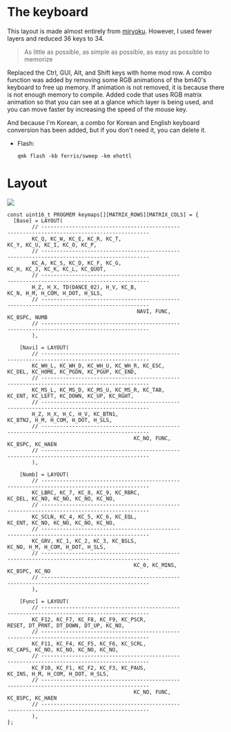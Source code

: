 # The keyboard

This layout is made almost entirely from [miryoku](https://github.com/manna-harbour/miryoku). However, I used fewer layers and reduced 36 keys to 34.

> As little as possible, as simple as possible, as easy as possible to memorize

Replaced the Ctrl, GUI, Alt, and Shift keys with home mod row. A combo function was added by removing some RGB animations of the bm40's keyboard to free up memory. If animation is not removed, it is because there is not enough memory to compile. Added code that uses RGB matrix animation so that you can see at a glance which layer is being used, and you can move faster by increasing the speed of the mouse key. 

And because I'm Korean, a combo for Korean and English keyboard conversion has been added, but if you don't need it, you can delete it.


- Flash:

  `qmk flash -kb ferris/sweep -km ehottl`

# Layout

![](https://raw.githubusercontent.com/partrita/myKeyboard/main/qmk_firmware/keyboards/ferris/keymaps/keylayout.png)


```
const uint16_t PROGMEM keymaps[][MATRIX_ROWS][MATRIX_COLS] = {
  [Base] = LAYOUT(
        // ---------------------------------------------              ----------------------------------------------
        KC_Q, KC_W, KC_E, KC_R, KC_T,                                 KC_Y, KC_U, KC_I, KC_O, KC_P,
        // ---------------------------------------------              ----------------------------------------------
        KC_A, KC_S, KC_D, KC_F, KC_G,                                 KC_H, KC_J, KC_K, KC_L, KC_QUOT,
        // ---------------------------------------------              ----------------------------------------------
        H_Z, H_X, TD(DANCE_02), H_V, KC_B,                            KC_N, H_M, H_COM, H_DOT, H_SLS, 
        // ---------------------------------------------              ----------------------------------------------
                                          NAVI, FUNC,                 KC_BSPC, NUMB
        // ---------------------------------------------              ----------------------------------------------
        ),
    
    [Navi] = LAYOUT(
        // ---------------------------------------------              ----------------------------------------------
        KC_WH_L, KC_WH_D, KC_WH_U, KC_WH_R, KC_ESC,                   KC_DEL, KC_HOME, KC_PGDN, KC_PGUP, KC_END,
        // ---------------------------------------------              ----------------------------------------------
        KC_MS_L, KC_MS_D, KC_MS_U, KC_MS_R, KC_TAB,                   KC_ENT, KC_LEFT, KC_DOWN, KC_UP, KC_RGHT,
        // ---------------------------------------------              ----------------------------------------------
        H_Z, H_X, H_C, H_V, KC_BTN1,                                  KC_BTN2, H_M, H_COM, H_DOT, H_SLS,
        // ---------------------------------------------              ----------------------------------------------
                                         KC_NO, FUNC,                 KC_BSPC, KC_HAEN
        // ---------------------------------------------              ----------------------------------------------
        ),

    [Numb] = LAYOUT(
        // ---------------------------------------------              ----------------------------------------------
        KC_LBRC, KC_7, KC_8, KC_9, KC_RBRC,                           KC_DEL, KC_NO, KC_NO, KC_NO, KC_NO,
        // ---------------------------------------------              ----------------------------------------------
        KC_SCLN, KC_4, KC_5, KC_6, KC_EQL,                            KC_ENT, KC_NO, KC_NO, KC_NO, KC_NO,
        // ---------------------------------------------              ----------------------------------------------
        KC_GRV, KC_1, KC_2, KC_3, KC_BSLS,                            KC_NO, H_M, H_COM, H_DOT, H_SLS,
        // ---------------------------------------------              ----------------------------------------------
                                         KC_0, KC_MINS,               KC_BSPC, KC_NO
        // ---------------------------------------------              ----------------------------------------------
        ),
    
    [Func] = LAYOUT(
        // ---------------------------------------------              ----------------------------------------------
        KC_F12, KC_F7, KC_F8, KC_F9, KC_PSCR,                         RESET, DT_PRNT, DT_DOWN, DT_UP, KC_NO, 
        // ---------------------------------------------              ----------------------------------------------
        KC_F11, KC_F4, KC_F5, KC_F6, KC_SCRL,                         KC_CAPS, KC_NO, KC_NO, KC_NO, KC_NO, 
        // ---------------------------------------------              ----------------------------------------------
        KC_F10, KC_F1, KC_F2, KC_F3, KC_PAUS,                         KC_INS, H_M, H_COM, H_DOT, H_SLS, 
        // ---------------------------------------------              ----------------------------------------------
                                         KC_NO, FUNC,                 KC_BSPC, KC_HAEN
        // ---------------------------------------------              ----------------------------------------------
        ),
};
```